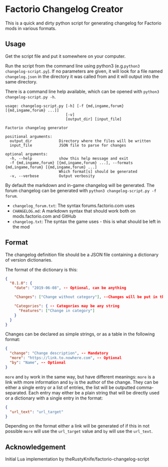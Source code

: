 # Factorio Changelog Creator

This is a quick and dirty python script for generating changelog for Factorio mods in various formats.

## Usage

Get the script file and put it somewhere on your computer.

Run the script from the command line using python3 (e.g.`python3 changelog-script.py`). If no parameters are given, it will look for a file named `changelog.json` in the directory it was called from and it will output into the same directory.

There is a command line help available, which can be opened with `python3 changelog-script.py -h`.

```text
usage: changelog-script.py [-h] [-f {md,ingame,forum} [{md,ingame,forum} ...]]
                           [-v]
                           [output_dir] [input_file]

Factorio changelog generator

positional arguments:
  output_dir            Directory where the files will be written
  input_file            JSON file to parse for changes

optional arguments:
  -h, --help            show this help message and exit
  -f {md,ingame,forum} [{md,ingame,forum} ...], --formats {md,ingame,forum} [{md,ingame,forum} ...]
                        Which format[s] should be generated
  -v, --verbose         Output verbosity
```

By default the markdown and in-game changelog will be generated. The forum changelog can be generated with `python3 changelog-script.py -f forum`.

- `changelog_forum.txt`: The syntax forums.factorio.com uses
- `CHANGELOG.md`: A markdown syntax that should work both on mods.factorio.com and GitHub
- `changelog.txt`: The syntax the game uses - this is what should be left in the mod

## Format

The changelog definition file should be a JSON file containing a dictionary of version dictionaries.

The format of the dictionary is this:

```json
{
  "0.1.0": {
    "date": "2019-06-08", -- Optional, can be anything

    "Changes": ["Change without category"], --Changes will be put in the Oterh Category

    "Categories": { -- Categories may be any string
      "Features": ["Change in category"]
    }
  }
}
```

Changes can be declared as simple strings, or as a table in the following format:

```json
{
  "change": "Change description", -- Mandatory
  "more": "https://link.to.nowhere.com", -- Optional
  "by": "Name", -- Optional
}
```

`more` and `by` work in the same way, but have different meanings: `more` is a link with more information and `by` is
the author of the change.
They can be either a single entry or a list of entries, the list will be outputted comma-separated.
Each entry may either be a plain string that will be directly used or a dictionary with a single entry in the format:

```json
{
  "url_text": "url_target"
}
```

Depending on the format either a link will be generated of if this in not possible `more` will use the `url_target` value and `by` will use the `url_text`.

## Acknowledgement

Initial Lua implementation by theRustyKnife/factorio-changelog-script
